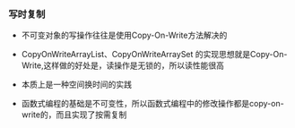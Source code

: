 ### 写时复制

- 不可变对象的写操作往往是使用Copy-On-Write方法解决的

- CopyOnWriteArrayList、CopyOnWriteArraySet 的实现思想就是Copy-On-Write,这样做的好处是，读操作是无锁的，所以读性能很高

- 本质上是一种空间换时间的实践

- 函数式编程的基础是不可变性，所以函数式编程中的修改操作都是copy-on-write的，而且实现了按需复制